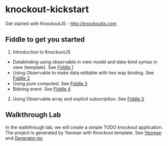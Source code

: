 # knockout-kickstart
Get started with KnockoutJS - http://knockoutjs.com

## Fiddle to get you started
1. Introduction to KnockoutJS
  * Databinding using observable in view model and data-bind syntax in view (template). See [Fiddle 1](https://jsfiddle.net/raQuiam/wjgdfz3x)
  * Using Observable to make data editable with two way binding. See [Fiddle 2](https://jsfiddle.net/raQuiam/vwcep4et)
  * Using pure computed. See [Fiddle 3](https://jsfiddle.net/raQuiam/ettmb50r)
  * Bidning event. See [Fiddle 4](https://jsfiddle.net/raQuiam/06kcLw5L)
2. Using Observable array and explicit subscription. See [Fiddle 5](https://jsfiddle.net/raQuiam/052Lt7au) 

## Walkthrough Lab
In the walkthrough lab, we will create a simple TODO knockout application. The project is generated by Yeoman with Knockout template.
See [Yeoman](http://yeoman.io/) and [Generator-ko](https://github.com/SteveSanderson/generator-ko)